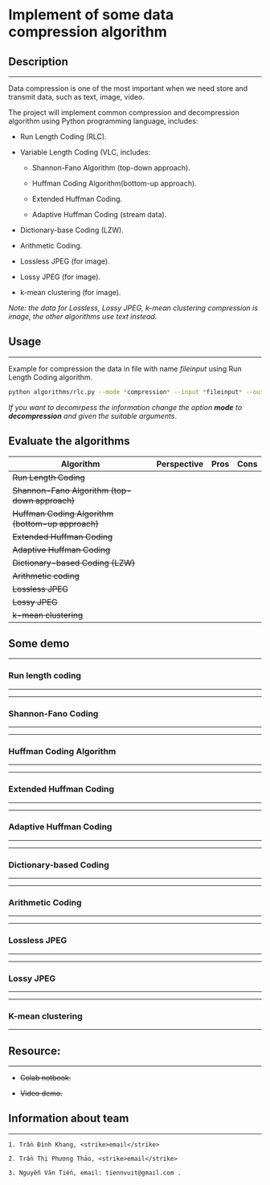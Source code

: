 # Implement of some data compression algorithm

## Description
----

Data compression is one of the most important when we need store and transmit data, such as text, image, video.

The project will implement common compression and decompression algorithm using Python programming language, includes:

- Run Length Coding (RLC).

- Variable Length Coding (VLC, includes:

	+ Shannon-Fano Algorithm (top-down approach).

	+ Huffman Coding Algorithm(bottom-up approach).

	+ Extended Huffman Coding.

	+ Adaptive Huffman Coding (stream data).

- Dictionary-base Coding (LZW).

- Arithmetic Coding.

- Lossless JPEG (for image).

- Lossy JPEG (for image).

- k-mean clustering (for image).


*Note: the data for Lossless, Lossy JPEG, k-mean clustering compression is image, the other algorithms use text instead.*

## Usage
----

Example for compression the data in file with name *fileinput* using Run Length Coding algorithm.

```bash
python algorithms/rlc.py --mode *compression* --input *fileinput* --output *fileoutput*
```

*If you want to decomrpess the information change the option **mode** to **decompression** and given the suitable arguments*.

## Evaluate the algorithms

| Algorithm                                     	| Perspective 	| Pros 	| Cons 	|
|-----------------------------------------------	|-------------	|------	|------	|
| <strike>Run Length Coding</strike>                             	|             	|      	|      	|
| <strike>Shannon-Fano Algorithm (top-down approach)</strike>    	|             	|      	|      	|
| <strike>Huffman Coding Algorithm (bottom-up approach)</strike> 	|             	|      	|      	|
| <strike>Extended Huffman Coding</strike>                       	|             	|      	|      	|
| <strike>Adaptive Huffman Coding</strike>                       	|             	|      	|      	|
| <strike>Dictionary-based Coding (LZW)</strike>                 	|             	|      	|      	|
| <strike>Arithmetic coding</strike>                             	|             	|      	|      	|
| <strike>Lossless JPEG</strike>                                 	|             	|      	|      	|
| <strike>Lossy JPEG</strike>                                    	|             	|      	|      	|
| <strike>k-mean clustering</strike>                             	|             	|      	|      	|


## Some demo
----

### Run length coding
----

----
### Shannon-Fano Coding
----

----
### Huffman Coding Algorithm
----

----
### Extended Huffman Coding
----

----
### Adaptive Huffman Coding
----

----
### Dictionary-based Coding
----

---
### Arithmetic Coding
----

----
### Lossless JPEG
----

----
### Lossy JPEG
----

----
### K-mean clustering
----



## Resource:
----

- <strike>Colab notbook.</strike>

- <strike>Video demo.</strike>

## Information about team
----
	1. Trần Đình Khang, <strike>email</strike>

	2. Trần Thị Phương Thảo, <strike>email</strike>

	3. Nguyễn Văn Tiến, email: tiennvuit@gmail.com .
